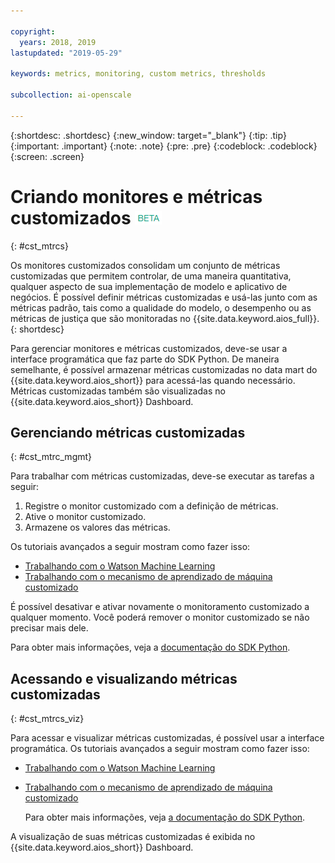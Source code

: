 ```yaml
---

copyright:
  years: 2018, 2019
lastupdated: "2019-05-29"

keywords: metrics, monitoring, custom metrics, thresholds

subcollection: ai-openscale

---
```


{:shortdesc: .shortdesc}
{:new_window: target="_blank"}
{:tip: .tip}
{:important: .important}
{:note: .note}
{:pre: .pre}
{:codeblock: .codeblock}
{:screen: .screen}

# Criando monitores e métricas customizados ![tag beta](images/beta.png)
{: #cst_mtrcs}

Os monitores customizados consolidam um conjunto de métricas customizadas que permitem controlar,
de uma maneira quantitativa, qualquer aspecto de sua implementação de modelo e aplicativo de negócios. É
possível definir métricas customizadas e usá-las junto com as métricas padrão, tais como a qualidade do
modelo, o desempenho ou as métricas de justiça que são monitoradas no {{site.data.keyword.aios_full}}.
{: shortdesc}

Para gerenciar monitores e métricas customizados, deve-se usar a interface programática que faz
parte do SDK Python. De maneira semelhante, é possível armazenar métricas customizadas no data mart do {{site.data.keyword.aios_short}} para acessá-las quando necessário. Métricas customizadas também
são visualizadas no {{site.data.keyword.aios_short}} Dashboard.

## Gerenciando métricas customizadas
{: #cst_mtrc_mgmt}

Para trabalhar com métricas customizadas, deve-se executar as tarefas a seguir:

1. Registre o monitor customizado com a definição de métricas.
2. Ative o monitor customizado.
3. Armazene os valores das métricas.

Os tutoriais avançados a seguir mostram como fazer isso:

- [Trabalhando com o Watson Machine Learning](https://github.com/pmservice/ai-openscale-tutorials/blob/master/notebooks/Watson%20OpenScale%20and%20Watson%20ML%20Engine.ipynb)
- [Trabalhando com o mecanismo de aprendizado de máquina customizado](https://github.com/pmservice/ai-openscale-tutorials/blob/master/notebooks/AI%20OpenScale%20and%20Custom%20ML%20Engine.ipynb)

É possível desativar e ativar novamente o monitoramento customizado a qualquer momento. Você poderá
remover o monitor customizado se não precisar mais dele.

Para obter mais informações, veja a [documentação
do SDK Python](http://ai-openscale-python-client.mybluemix.net/).

## Acessando e visualizando métricas customizadas
{: #cst_mtrcs_viz}

Para acessar e visualizar métricas customizadas, é possível usar a interface programática. Os tutoriais avançados a seguir mostram como fazer isso:

- [Trabalhando com o Watson Machine Learning](https://github.com/pmservice/ai-openscale-tutorials/blob/master/notebooks/Watson%20OpenScale%20and%20Watson%20ML%20Engine.ipynb)
- [Trabalhando com o mecanismo de aprendizado de máquina customizado](https://github.com/pmservice/ai-openscale-tutorials/blob/master/notebooks/AI%20OpenScale%20and%20Custom%20ML%20Engine.ipynb)

   Para obter mais informações, veja [a documentação do SDK Python](http://ai-openscale-python-client.mybluemix.net/).

A visualização de suas métricas customizadas é exibida no {{site.data.keyword.aios_short}} Dashboard.

<!---
![screen shot with metrics from Advanced Tutorial](images/adv_tutorial_metrics.png)
--->

